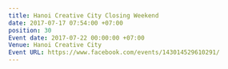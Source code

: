 ```yaml
---
title: Hanoi Creative City Closing Weekend
date: 2017-07-17 07:54:00 +07:00
position: 30
Event date: 2017-07-22 00:00:00 +07:00
Venue: Hanoi Creative City
Event URL: https://www.facebook.com/events/143014529610291/
---
```


